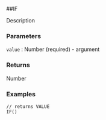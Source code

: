 ##IF

Description

### Parameters
`value` : Number (required) - argument

### Returns
Number

### Examples
```
// returns VALUE
IF()
```